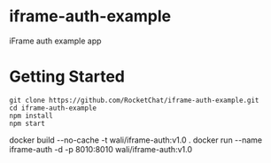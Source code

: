 # iframe-auth-example
iFrame auth example app

# Getting Started

```
git clone https://github.com/RocketChat/iframe-auth-example.git
cd iframe-auth-example
npm install
npm start
```

docker build --no-cache  -t wali/iframe-auth:v1.0 .
docker run --name iframe-auth -d -p 8010:8010  wali/iframe-auth:v1.0




